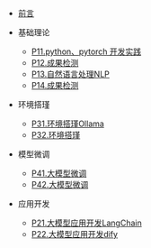 
<!-- _navbar.md  -->

* [前言](/ '人工智能培训')
  
* 基础理论

  * [P11.python、pytorch 开发实践](/p11.md)
  * [P12.成果检测](/p12.md)
  * [P13.自然语言处理NLP](/p13.md)
  * [P14.成果检测](p14.md)

* 环境搭瑾

  * [P31.环境搭瑾Ollama](p31.md)
  * [P32.环境搭瑾](p32.md)
  
* 模型微调

  * [P41.大模型微调](p41finetune.md)
  * [P42.大模型微调](p42finetune.md)
  
* 应用开发

  * [P21.大模型应用开发LangChain](p21.md)
  * [P22.大模型应用开发dify](p22.md)
  